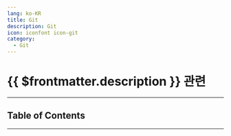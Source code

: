 ```yaml
---
lang: ko-KR
title: Git
description: Git
icon: iconfont icon-git
category:
  - Git
---
```


# {{ $frontmatter.description }} 관련

<ShieldsGroup logos="git,gitlfs,gitignoredotio,gitea,gitlab"/>

---

## Table of Contents

<ToCLocal basePath="/devops/git/" />

---

<TagLinks />